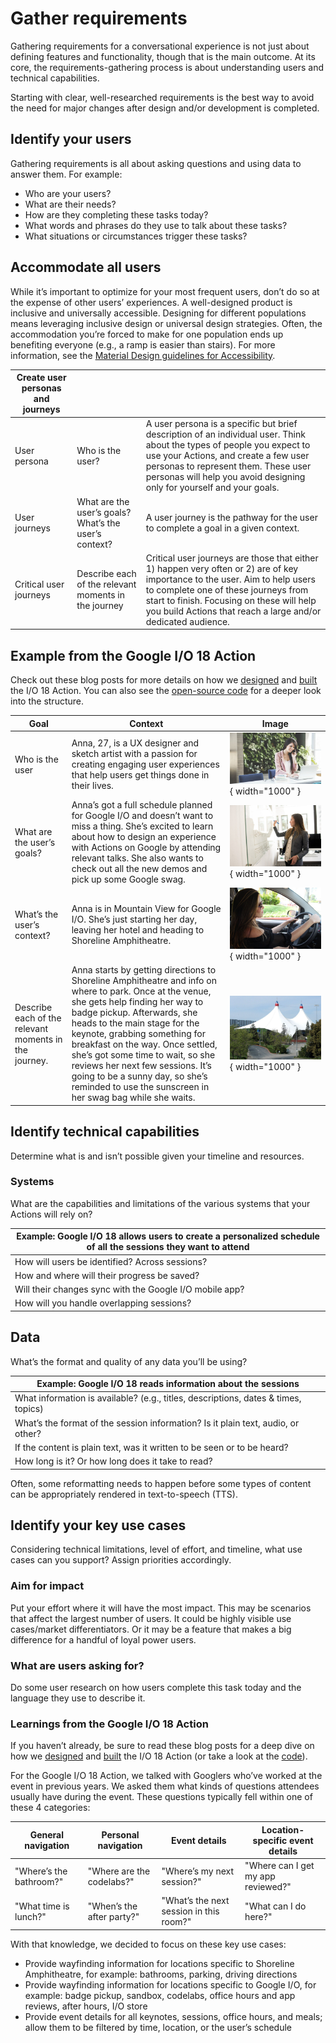 # Gather requirements

Gathering requirements for a conversational experience is not just about
defining features and functionality, though that is the main outcome. At its
core, the requirements-gathering process is about understanding users and
technical capabilities.

Starting with clear, well-researched requirements is the best way to avoid the
need for major changes after design and/or development is completed.

## Identify your users

Gathering requirements is all about asking questions and using data to answer
them. For example:

- Who are your users?
- What are their needs?
- How are they completing these tasks today?
- What words and phrases do they use to talk about these tasks?
- What situations or circumstances trigger these tasks?

## Accommodate all users

While it’s important to optimize for your most frequent users, don’t do so at
the expense of other users’ experiences. A well-designed product is inclusive
and universally accessible. Designing for different populations means leveraging
inclusive design or universal design strategies. Often, the accommodation you’re
forced to make for one population ends up benefiting everyone (e.g., a ramp is
easier than stairs). For more information, see the [Material Design guidelines
for Accessibility](https://material.io/guidelines/usability/accessibility.html).

Create user personas and journeys | &nbsp; | &nbsp;
---|---|---
User persona | Who is the user? | A user persona is a specific but brief description of an individual user. Think about the types of people you expect to use your Actions, and create a few user personas to represent them. These user personas will help you avoid designing only for yourself and your goals.
User journeys | What are the user’s goals? What’s the user’s context? | A user journey is the pathway for the user to complete a goal in a given context.
Critical user journeys | Describe each of the relevant moments in the journey | Critical user journeys are those that either 1) happen very often or 2) are of key importance to the user. Aim to help users to complete one of these journeys from start to finish. Focusing on these will help you build Actions that reach a large and/or dedicated audience.

## Example from the Google I/O 18 Action

Check out these blog posts for more details on how we
[designed](https://medium.com/google-developers/how-we-designed-it-the-google-i-o-18-action-for-the-google-assistant-9370ffbaf9b0)
and
[built](https://medium.com/google-developers/how-we-built-it-the-google-i-o-18-action-for-the-google-assistant-7f287ad31b7)
the I/O 18 Action. You can also see the
[open-source code](https://github.com/actions-on-google/dialogflow-iosched-nodejs)
for a deeper look into the structure.

Goal | Context | Image
---|---|---
Who is the user | Anna, 27, is a UX designer and sketch artist with a passion for creating engaging user  experiences that help users get things done in their lives. | ![Gather Requirements 1](../static/gather-requirements-1.jpg){ width="1000" }
What are the user’s goals? | Anna’s got a full schedule planned for Google I/O and doesn’t want to miss a thing. She’s excited to learn about how to design an experience with Actions on Google by attending relevant talks. She also wants to check out all the new demos and pick up some Google swag. | ![Gather Requirements 2](../static/gather-requirements-2.jpg){ width="1000" }
What’s the user’s context? | Anna is in Mountain View for Google I/O. She’s just starting her day, leaving her hotel and heading to Shoreline Amphitheatre. | ![Gather Requirements 3](../static/gather-requirements-3.jpg){ width="1000" }
Describe each of the relevant moments in the journey. | Anna starts by getting directions to Shoreline Amphitheatre and info on where to park. Once at the venue, she gets help finding her way to badge pickup. Afterwards, she heads to the main stage for the keynote, grabbing something for breakfast on the way. Once settled, she’s got some time to wait, so she reviews her next few sessions. It’s going to be a sunny day, so she’s reminded to use the sunscreen in her swag bag while she waits. | ![Gather Requirements 4](../static/gather-requirements-4.jpg){ width="1000" }

## Identify technical capabilities

Determine what is and isn’t possible given your timeline and resources.

### Systems

What are the capabilities and limitations of the various systems that your
Actions will rely on?

Example: Google I/O 18 allows users to create a personalized schedule of all the sessions they want to attend |
---|
How will users be identified? Across sessions? |
How and where will their progress be saved? |
Will their changes sync with the Google I/O mobile app? |
How will you handle overlapping sessions? |

## Data

What’s the format and quality of any data you’ll be using?

Example: Google I/O 18 reads information about the sessions |
---|
What information is available? (e.g., titles, descriptions, dates & times, topics) |
What’s the format of the session information? Is it plain text, audio, or other? |
If the content is plain text, was it written to be seen or to be heard? |
How long is it? Or how long does it take to read? |

Often, some reformatting needs to happen before some types of content can be
appropriately rendered in text-to-speech (TTS).

## Identify your key use cases

Considering technical limitations, level of effort, and timeline, what use cases
can you support? Assign priorities accordingly.

### Aim for impact

Put your effort where it will have the most impact. This may be scenarios that
affect the largest number of users. It could be highly visible use cases/market
differentiators. Or it may be a feature that makes a big difference for a
handful of loyal power users.

### What are users asking for?

Do some user research on how users complete this task today and the language
they use to describe it.

### Learnings from the Google I/O 18 Action

If you haven’t already, be sure to read these blog posts for a deep dive on how
we
[designed](https://medium.com/google-developers/how-we-designed-it-the-google-i-o-18-action-for-the-google-assistant-9370ffbaf9b0)
and
[built](https://medium.com/google-developers/how-we-built-it-the-google-i-o-18-action-for-the-google-assistant-7f287ad31b7)
the I/O 18 Action (or take a look at the
[code](https://github.com/actions-on-google/dialogflow-iosched-nodejs)).

For the Google I/O 18 Action, we talked with Googlers who’ve worked at the event
in previous years. We asked them what kinds of questions attendees usually have
during the event. These questions typically fell within one of these 4
categories:

General navigation | Personal navigation | Event details | Location-specific event details
---|---|---|---
"Where’s the bathroom?"| "Where are the codelabs?" | "Where’s my next session?" | "Where can I get my app reviewed?"
"What time is lunch?" | "When’s the after party?" | "What’s the next session in this room?" | "What can I do here?"

With that knowledge, we decided to focus on these key use cases:

- Provide wayfinding information for locations specific to Shoreline
  Amphitheatre, for example: bathrooms, parking, driving directions
- Provide wayfinding information for locations specific to Google I/O, for
  example: badge pickup, sandbox, codelabs, office hours and app reviews, after
  hours, I/O store
- Provide event details for all keynotes, sessions, office hours, and meals;
  allow them to be filtered by time, location, or the user’s schedule
